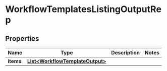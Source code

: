 

# WorkflowTemplatesListingOutputRep


## Properties

| Name | Type | Description | Notes |
|------------ | ------------- | ------------- | -------------|
|**items** | [**List&lt;WorkflowTemplateOutput&gt;**](WorkflowTemplateOutput.md) |  |  |



